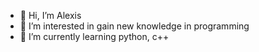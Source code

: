 - 👋 Hi, I’m Alexis
- 👀 I’m interested in gain new knowledge in programming
- 🌱 I’m currently learning python, c++


<!---
kevinalexis42/kevinalexis42 is a ✨ special ✨ repository because its `README.md` (this file) appears on your GitHub profile.
You can click the Preview link to take a look at your changes.
--->
